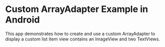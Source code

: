 # Custom ArrayAdapter Example in Android

This app demonstrates how to create and use a custom ArrayAdapter to display a custom list item view contains an ImageView and two TextViews.
